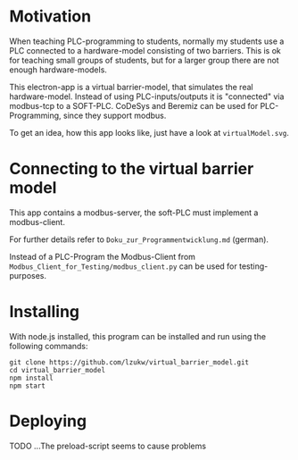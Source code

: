 # Motivation

When teaching PLC-programming to students, normally my students use a PLC connected to a hardware-model consisting of two barriers. This is ok for teaching small groups of students, but for a larger group there are not enough hardware-models.

This electron-app is a virtual barrier-model, that simulates the real hardware-model. Instead of using PLC-inputs/outputs it is "connected" via modbus-tcp to a SOFT-PLC. CoDeSys and Beremiz can be used for PLC-Programming, since they support modbus.

To get an idea, how this app looks like, just have a look at `virtualModel.svg`.

# Connecting to the virtual barrier model

This app contains a modbus-server, the soft-PLC must implement a modbus-client.

For further details refer to `Doku_zur_Programmentwicklung.md` (german).

Instead of a PLC-Program the Modbus-Client from `Modbus_Client_for_Testing/modbus_client.py` can be used for testing-purposes.


# Installing

With node.js installed, this program can be installed and run using the following commands:

```
git clone https://github.com/lzukw/virtual_barrier_model.git
cd virtual_barrier_model
npm install
npm start
```

# Deploying

TODO ...The preload-script seems to cause problems
